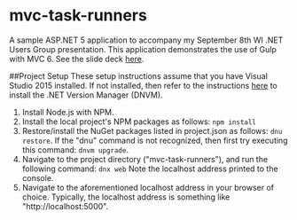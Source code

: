 # mvc-task-runners
A sample ASP.NET 5 application to accompany my September 8th WI .NET Users Group presentation. This application demonstrates the use of Gulp with MVC 6. See the slide deck [here](https://github.com/scottaddie/slide-decks/blob/master/JavaScript%20Task%20Runners%20for%20the%20ASP.NET%20Developer.pptx).

##Project Setup
These setup instructions assume that you have Visual Studio 2015 installed. If not installed, then refer to the instructions [here](https://github.com/aspnet/home/#upgrading-dnvm-or-running-without-visual-studio) to install the .NET Version Manager (DNVM).

1. Install Node.js with NPM.
2. Install the local project's NPM packages as follows:
  `npm install`
3. Restore/install the NuGet packages listed in project.json as follows:
  `dnu restore`. If the "dnu" command is not recognized, then first try executing this command:
`dnvm upgrade`.
4. Navigate to the project directory ("mvc-task-runners"), and run the following command:
`dnx web`
  Note the localhost address printed to the console.
5. Navigate to the aforementioned localhost address in your browser of choice. Typically, the localhost address is something like "http://localhost:5000".